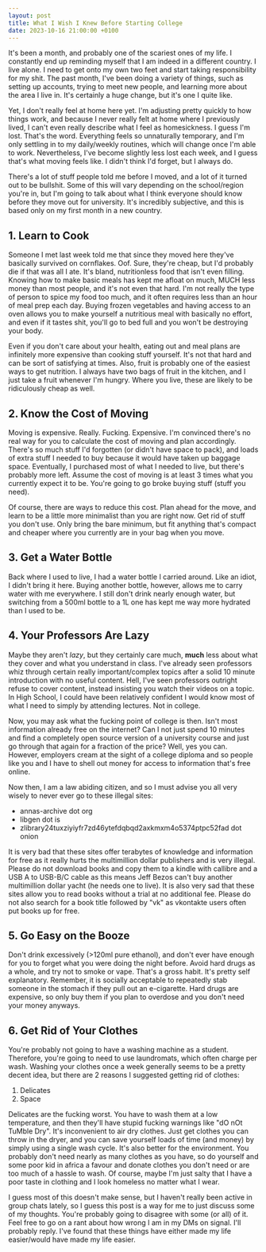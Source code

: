 ```yaml
---
layout: post
title: What I Wish I Knew Before Starting College
date: 2023-10-16 21:00:00 +0100
---
```


It's been a month, and probably one of the scariest ones of my life. I constantly end up reminding myself that I am indeed in a different country. I live alone. I need to get onto my own two feet and start taking responsibility for my shit. The past month, I've been doing a variety of things, such as setting up accounts, trying to meet new people, and learning more about the area I live in. It's certainly a huge change, but it's one I quite like. 

Yet, I don't really feel at home here yet. I'm adjusting pretty quickly to how things work, and because I never really felt at home where I previously lived, I can't even really describe what I feel as homesickness. I guess I'm lost. That's the word. Everything feels so unnaturally temporary, and I'm only settling in to my daily/weekly routines, which will change once I'm able to work. Nevertheless, I've become slightly less lost each week, and I guess that's what moving feels like. I didn't think I'd forget, but I always do. 

There's a lot of stuff people told me before I moved, and a lot of it turned out to be bullshit. Some of this will vary depending on the school/region you're in, but I'm going to talk about what I think everyone should know before they move out for university. It's incredibly subjective, and this is based only on my first month in a new country.

## 1. Learn to Cook
Someone I met last week told me that since they moved here they've basically survived on cornflakes. Oof. Sure, they're cheap, but I'd probably die if that was all I ate. It's bland, nutritionless food that isn't even filling. Knowing how to make basic meals has kept me afloat on much, MUCH less money than most people, and it's not even that hard. I'm not really the type of person to spice my food too much, and it often requires less than an hour of meal prep each day. Buying frozen vegetables and having access to an oven allows you to make yourself a nutritious meal with basically no effort, and even if it tastes shit, you'll go to bed full and you won't be destroying your body.

Even if you don't care about your health, eating out and meal plans are infinitely more expensive than cooking stuff yourself. It's not that hard and can be sort of satisfying at times. Also, fruit is probably one of the easiest ways to get nutrition. I always have two bags of fruit in the kitchen, and I just take a fruit whenever I'm hungry. Where you live, these are likely to be ridiculously cheap as well.

## 2. Know the Cost of Moving
Moving is expensive. Really. Fucking. Expensive. I'm convinced there's no real way for you to calculate the cost of moving and plan accordingly. There's so much stuff I'd forgotten (or didn't have space to pack), and loads of extra stuff I needed to buy because it would have taken up baggage space. Eventually, I purchased most of what I needed to live, but there's probably more left. Assume the cost of moving is at least 3 times what you currently expect it to be. You're going to go broke buying stuff (stuff you need). 

Of course, there are ways to reduce this cost. Plan ahead for the move, and learn to be a little more minimalist than you are right now. Get rid of stuff you don't use. Only bring the bare minimum, but fit anything that's compact and cheaper where you currently are in your bag when you move. 

## 3. Get a Water Bottle
Back where I used to live, I had a water bottle I carried around. Like an idiot, I didn't bring it here. Buying another bottle, however, allows me to carry water with me everywhere. I still don't drink nearly enough water, but switching from a 500ml bottle to a 1L one has kept me way more hydrated than I used to be. 

## 4. Your Professors Are Lazy
Maybe they aren't *lazy*, but they certainly care much, **much** less about what they cover and what you understand in class. I've already seen professors whiz through certain really important/complex topics after a solid 10 minute introduction with no useful content. Hell, I've seen professors outright refuse to cover content, instead insisting you watch their videos on a topic. In High School, I could have been relatively confident I would know most of what I need to simply by attending lectures. Not in college. 

Now, you may ask what the fucking point of college is then. Isn't most information already free on the internet? Can I not just spend 10 minutes and find a completely open source version of a university course and just go through that again for a fraction of the price? Well, yes you can. However, employers cream at the sight of a college diploma and so people like you and I have to shell out money for access to information that's free online.

Now then, I am a law abiding citizen, and so I must advise you all very wisely to never ever go to these illegal sites:
- annas-archive dot org 
- libgen dot is
- zlibrary24tuxziyiyfr7zd46ytefdqbqd2axkmxm4o5374ptpc52fad dot onion

It is very bad that these sites offer terabytes of knowledge and information for free as it really hurts the multimillion dollar publishers and is very illegal. Please do not download books and copy them to a kindle with callibre and a USB A to USB-B/C cable as this means Jeff Bezos can't buy another multimillion dollar yacht (he needs one to live). It is also very sad that these sites allow you to read books without a trial at no additional fee. Please do not also search for a book title followed by "vk" as vkontakte users often put books up for free. 

## 5. Go Easy on the Booze
Don't drink excessively (>120ml pure ethanol), and don't ever have enough for you to forget what you were doing the night before. Avoid hard drugs as a whole, and try not to smoke or vape. That's a gross habit. It's pretty self explanatory. Remember, it is socially acceptable to repeatedly stab someone in the stomach if they pull out an e-cigarette. Hard drugs are expensive, so only buy them if you plan to overdose and you don't need your money anyways. 

## 6. Get Rid of Your Clothes
You're probably not going to have a washing machine as a student. Therefore, you're going to need to use laundromats, which often charge per wash. Washing your clothes once a week generally seems to be a pretty decent idea, but there are 2 reasons I suggested getting rid of clothes:
1. Delicates
2. Space

Delicates are the fucking worst. You have to wash them at a low temperature, and then they'll have stupid fucking warnings like "dO nOt TuMble Dry". It's inconvenient to air dry clothes. Just get clothes you can throw in the dryer, and you can save yourself loads of time (and money) by simply using a single wash cycle. It's also better for the environment. You probably don't need nearly as many clothes as you have, so do yourself and some poor kid in africa a favour and donate clothes you don't need or are too much of a hassle to wash. Of course, maybe I'm just salty that I have a poor taste in clothing and I look homeless no matter what I wear. 

I guess most of this doesn't make sense, but I haven't really been active in group chats lately, so I guess this post is a way for me to just discuss some of my thoughts. You're probably going to disagree with some (or all) of it. Feel free to go on a rant about how wrong I am in my DMs on signal. I'll probably reply. I've found that these things have either made my life easier/would have made my life easier. 


